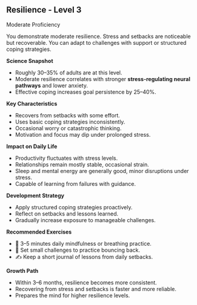 ## Resilience - Level 3
Moderate Proficiency

You demonstrate moderate resilience. Stress and setbacks are noticeable but recoverable. You can adapt to challenges with support or structured coping strategies.

**Science Snapshot**
- Roughly 30–35% of adults are at this level.
- Moderate resilience correlates with stronger **stress-regulating neural pathways** and lower anxiety.
- Effective coping increases goal persistence by 25–40%.

**Key Characteristics**
- Recovers from setbacks with some effort.
- Uses basic coping strategies inconsistently.
- Occasional worry or catastrophic thinking.
- Motivation and focus may dip under prolonged stress.

**Impact on Daily Life**
- Productivity fluctuates with stress levels.
- Relationships remain mostly stable, occasional strain.
- Sleep and mental energy are generally good, minor disruptions under stress.
- Capable of learning from failures with guidance.

**Development Strategy**
- Apply structured coping strategies proactively.
- Reflect on setbacks and lessons learned.
- Gradually increase exposure to manageable challenges.

**Recommended Exercises**
- 🌿 3–5 minutes daily mindfulness or breathing practice.
- 🎯 Set small challenges to practice bouncing back.
- ✍️ Keep a short journal of lessons from daily setbacks.

**Growth Path**
- Within 3–6 months, resilience becomes more consistent.
- Recovering from stress and setbacks is faster and more reliable.
- Prepares the mind for higher resilience levels.
